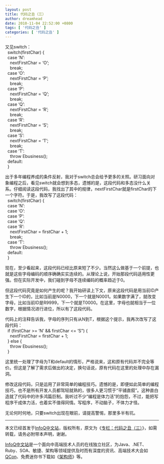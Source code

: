 ```yaml
---
layout: post
title: 代码之丑（三）
author: dreamhead
date: 2010-11-04 22:52:00 +0800
tags: [ '代码之丑' ]
categories: [ '代码之丑' ]
---
```


又见switch：  
&nbsp; switch(firstChar) {  
&nbsp; case ‘N’:  
&nbsp;&nbsp;&nbsp; nextFirstChar = ‘O’;  
&nbsp;&nbsp;&nbsp; break;  
&nbsp; case ‘O’:  
&nbsp;&nbsp;&nbsp; nextFirstChar = ‘P’;  
&nbsp;&nbsp;&nbsp; break;  
&nbsp; case ‘P’:  
&nbsp;&nbsp;&nbsp; nextFirstChar = ‘Q’;  
&nbsp;&nbsp;&nbsp; break;  
&nbsp; case ‘Q’:  
&nbsp;&nbsp;&nbsp; nextFirstChar = ‘R’;  
&nbsp;&nbsp;&nbsp; break;  
&nbsp; case ‘R’:  
&nbsp;&nbsp;&nbsp; nextFirstChar = ‘S’;  
&nbsp;&nbsp;&nbsp; break;  
&nbsp; case ‘S’:  
&nbsp;&nbsp;&nbsp; nextFirstChar = ‘T’;  
&nbsp;&nbsp;&nbsp; break;  
&nbsp; case ‘T’:  
&nbsp;&nbsp;&nbsp; throw Ebusiness();  
&nbsp; default:  
&nbsp; }  
  
出于多年编程养成的条件反射，我对于switch总会给予更多的关照。研习面向对象编程之后，看见switch就会想到多态，遗憾的是，这段代码和多态没什么关系。仔细阅读这段代码，我找出了其中的规律，nextFirstChar就是firstChar的下一个字符。于是，我改写了这段代码：  
&nbsp; switch(firstChar) {  
&nbsp; case ‘N’:  
&nbsp; case ‘O’:  
&nbsp; case ‘P’:  
&nbsp; case ‘Q’:  
&nbsp; case ‘R’:  
&nbsp;&nbsp;&nbsp; nextFirstChar = firstChar + 1;  
&nbsp;&nbsp;&nbsp; break;  
&nbsp; case ‘T’:  
&nbsp;&nbsp;&nbsp; throw Ebusiness();  
&nbsp; default:  
&nbsp; }  
  
现在，至少看起来，这段代码已经比原来短了不少。当然这么做基于一个前提，也就是这些字母编码的顺序确确实实连续的。从理论上说，开始那段代码适用性更强。但在实际开发中，我们碰到字母不连续编码的概率趋近于0。  
  
但这段代码究竟是如何产生的呢？我开始研读上下文，原来这段代码是用当前ID产生下一个ID的，比如当前是N0000，下一个就是N0001。如果数字满了，就改变字母，比如当前ID是R9999，下一个就是T0000。在这里，字母也就相当于一位数字，根据情况进行进位，所以有了这段代码。  
  
代码上的注释告诉我，字母的序列只有从N到T，根据这个提示，我再次改写了这段代码：  
&nbsp; if (firstChar \>= ‘N’ && firstChar \<= ‘S”) {  
&nbsp;&nbsp;&nbsp; nextFirstChar = firstChar + 1;  
&nbsp; } else {  
&nbsp;&nbsp;&nbsp; throw Ebusiness();  
&nbsp; }  
  
这里统一处理了字母为T和default的情形，严格说来，这和原有代码并不完全等价。但这是了解了需求后做出的决定，换句话说，原有代码在这里的处理中存在漏洞。

修改这段代码，只是运用了非常简单的编程技巧。遗憾的是，即便如此简单的编程技巧，也不是所有开发人员都驾轻就熟的，很多人更习惯于“平铺直叙”。这种直白造就了代码中的许多鸿篇巨制。我听过不少“编程是体力活”的抱怨，不过，能把写程序干成体力活，也着实不值得同情。写程序，不动脑子，不体力才怪。

无论何时何地，只要switch出现在眼前，请提高警惕，那里多半有坑。

* * *

本文已经首发于[InfoQ中文站](http://www.infoq.com/cn)，版权所有，原文为《[专栏：代码之丑（三）](http://www.infoq.com/cn/news/2010/11/ugly-code-3)》，如需转载，请务必附带本声明，谢谢。

[InfoQ中文站](http://www.infoq.com/cn)是一个面向中高端技术人员的在线独立社区，为Java、.NET、Ruby、SOA、敏捷、架构等领域提供及时而有深度的资讯、高端技术大会如[QCon](http://www.qconbeijing.com/)、免费迷你书下载如《[架构师](http://www.infoq.com/cn/architect)》等。



